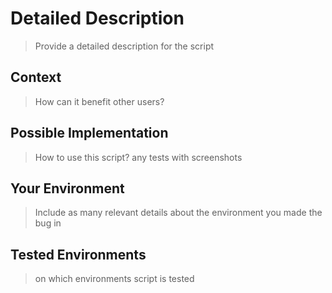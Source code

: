 # Detailed Description

> Provide a detailed description for the script

## Context

> How can it benefit other users?

## Possible Implementation

> How to use this script? any tests with screenshots

## Your Environment

> Include as many relevant details about the environment you made the bug in

## Tested Environments

> on which environments script is tested
